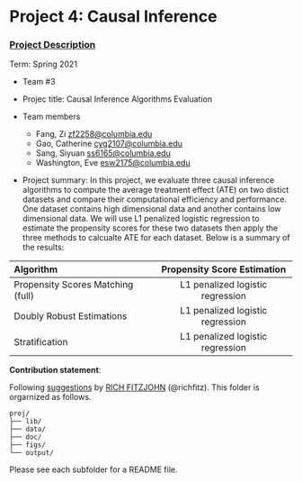 # Project 4: Causal Inference

### [Project Description](doc/project4_desc.md)

Term: Spring 2021

+ Team #3
+ Projec title: Causal Inference Algorithms Evaluation
+ Team members
	+ Fang, Zi zf2258@columbia.edu
	+ Gao, Catherine cyg2107@columbia.edu
	+ Sang, Siyuan ss6165@columbia.edu
	+ Washington, Eve esw2175@columbia.edu

+ Project summary: In this project, we evaluate three causal inference algorithms to compute the average treatment effect (ATE) on two distict datasets and compare their computational efficiency and performance. One dataset contains high dimensional data and another contains low dimensional data. We will use L1 penalized logistic regression to estimate the propensity scores for these two datasets then apply the three methods to calcualte ATE for each dataset. Below is a summary of the results:

| **Algorithm** | **Propensity Score Estimation** | 
|:-------------|:-------:|
| Propensity Scores Matching (full)    | L1 penalized logistic regression|
| Doubly Robust Estimations  | L1 penalized logistic regression| 
| Stratification | L1 penalized logistic regression| 

	
**Contribution statement**: 

Following [suggestions](http://nicercode.github.io/blog/2013-04-05-projects/) by [RICH FITZJOHN](http://nicercode.github.io/about/#Team) (@richfitz). This folder is orgarnized as follows.


```
proj/
├── lib/
├── data/
├── doc/
├── figs/
└── output/
```

Please see each subfolder for a README file.
